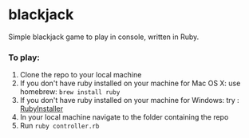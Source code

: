 # blackjack

Simple blackjack game to play in console, written in Ruby. 

### To play: 
1. Clone the repo to your local machine
2. If you don't have ruby installed on your machine for Mac OS X: use homebrew: `brew install ruby`
3. If you don't have ruby installed on your machine for Windows: try : [RubyInstaller](http://rubyinstaller.org/)
4. In your local machine navigate to the folder containing the repo
5. Run `ruby controller.rb`
